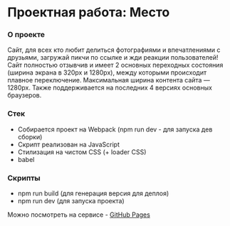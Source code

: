 Проектная работа: Место
=====================

### О проекте
Cайт, для всех кто любит делиться фотографиями и впечатлениями с друзьями, загружай пикчи по ссылке и жди реакции пользователей!
Сайт полностью отзывчив и имеет 2 основных переходных состояния (ширина экрана в 320px и 1280px), между которыми происходит плавное переключение.
Максимальная ширина контента сайта — 1280px. Также поддерживается на последних 4 версиях основных браузеров.

### Стек
* Cобирается проект на Webpack (npm run dev - для запуска дев сборки)
* Скрипт реализован на JavaScript
* Стилизация на чистом CSS (+ loader CSS)
* babel

### Скрипты
* npm run build (для генерация версия для деплоя)
* npm run dev (для запуска проекта)

Можно посмотреть на сервисе - [GitHub Pages](https://notleri.github.io/mesto/)
